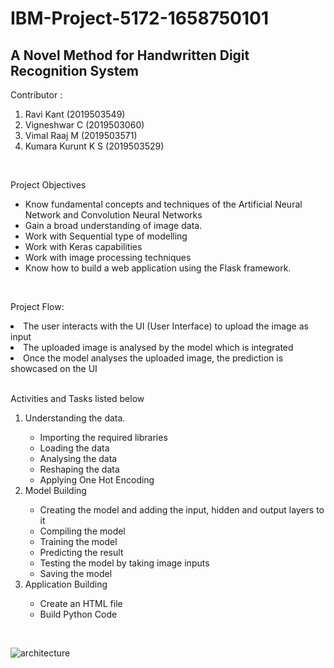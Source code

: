 # IBM-Project-5172-1658750101
## A Novel Method for Handwritten Digit Recognition System
Contributor :
<ol>
<li>Ravi Kant (2019503549)</li>
<li>Vigneshwar C (2019503060)</li>
<li>Vimal Raaj M (2019503571)</li>
<li>Kumara Kurunt K S (2019503529)</li>
</ol>
</br>

Project Objectives
<ul>
<li>Know fundamental concepts and techniques of the Artificial Neural Network and Convolution Neural Networks</li>
<li>Gain a broad understanding of image data.</li>
<li>Work with Sequential type of modelling</li>
<li>Work with Keras capabilities</li>
<li>Work with image processing techniques</li>
<li>Know how to build a web application using the Flask framework.</li>
</ul>
</br>

Project Flow:
<li>The user interacts with the UI (User Interface) to upload the image as input</li>
<li>The uploaded image is analysed by the model which is integrated</li>
<li>Once the model analyses the uploaded image, the prediction is showcased on the UI</li>
<br/>

Activities and Tasks listed below
<ol>
<li>Understanding the data.</li>
<ul>
<li>Importing the required libraries</li>
<li>Loading the data</li>
<li>Analysing the data</li>
<li>Reshaping the data</li>
<li>Applying One Hot Encoding</li>
</ul>

<li>Model Building</li>
<ul>
<li>Creating the model and adding the input, hidden and output layers to it</li>
<li>Compiling the model</li>
<li>Training the model</li>
<li>Predicting the result</li>
<li>Testing the model by taking image inputs</li>
<li>Saving the model</li>
</ul>

<li>Application Building</li>
<ul>
<li>Create an HTML file</li>
<li>Build Python Code</li>
</ul>
</ol>
<br/>

![architecture](https://user-images.githubusercontent.com/113790168/190867471-dd2aa38f-c5df-40eb-854b-0364deb0a4a4.png)
